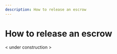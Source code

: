 ```yaml
---
description: How to release an escrow
---
```


# How to release an escrow

< under construction >





